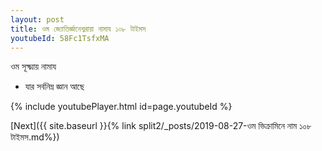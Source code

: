 ```yaml
---
layout: post
title: ওম জ্যোতির্জ্ঞানেশ্বরায়া নামায ১০৮ টাইমস
youtubeId: 58Fc1TsfxMA
---
```

 
 
 ওম সূক্ষ্মায় নামায  
 
 -  যার সর্বনিম্ন জ্ঞান আছে 
 
  
 
  
 
 
 
 
 
 


{% include youtubePlayer.html id=page.youtubeId %}
 
[Next]({{ site.baseurl }}{% link  split2/_posts/2019-08-27-ওম ভিক্রামিনে নাম ১০৮ টাইমস.md%})
 

